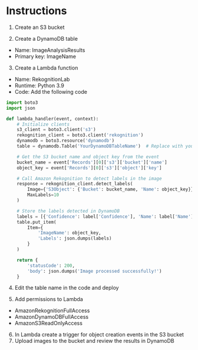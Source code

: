 # Instructions

1. Create an S3 bucket

2. Create a DynamoDB table
- Name: ImageAnalysisResults
- Primary key: ImageName

3. Create a Lambda function
- Name: RekognitionLab
- Runtime: Python 3.9
- Code: Add the following code

```python
import boto3
import json

def lambda_handler(event, context):
    # Initialize clients
    s3_client = boto3.client('s3')
    rekognition_client = boto3.client('rekognition')
    dynamodb = boto3.resource('dynamodb')
    table = dynamodb.Table('YourDynamoDBTableName')  # Replace with your table name

    # Get the S3 bucket name and object key from the event
    bucket_name = event['Records'][0]['s3']['bucket']['name']
    object_key = event['Records'][0]['s3']['object']['key']

    # Call Amazon Rekognition to detect labels in the image
    response = rekognition_client.detect_labels(
        Image={'S3Object': {'Bucket': bucket_name, 'Name': object_key}},
        MaxLabels=10
    )

    # Store the labels detected in DynamoDB
    labels = [{'Confidence': label['Confidence'], 'Name': label['Name']} for label in response['Labels']]
    table.put_item(
        Item={
            'ImageName': object_key,
            'Labels': json.dumps(labels)
        }
    )

    return {
        'statusCode': 200,
        'body': json.dumps('Image processed successfully!')
    }
```

4. Edit the table name in the code and deploy

5. Add permissions to Lambda
- AmazonRekognitionFullAccess
- AmazonDynamoDBFullAccess
- AmazonS3ReadOnlyAccess

6. In Lambda create a trigger for object creation events in the S3 bucket
7. Upload images to the bucket and review the results in DynamoDB